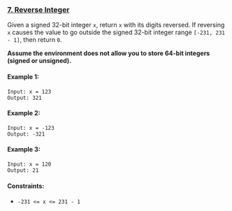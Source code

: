 ### [7. Reverse Integer](https://leetcode.com/problems/reverse-integer/)

Given a signed 32-bit integer `x`, return `x` with its digits reversed. If reversing `x` causes the value to go outside 
the signed 32-bit integer range `[-231, 231 - 1]`, then return `0`.

**Assume the environment does not allow you to store 64-bit integers (signed or unsigned).**



#### Example 1:

    Input: x = 123
    Output: 321

#### Example 2:

    Input: x = -123
    Output: -321

#### Example 3:

    Input: x = 120
    Output: 21


#### Constraints:

- `-231 <= x <= 231 - 1`
